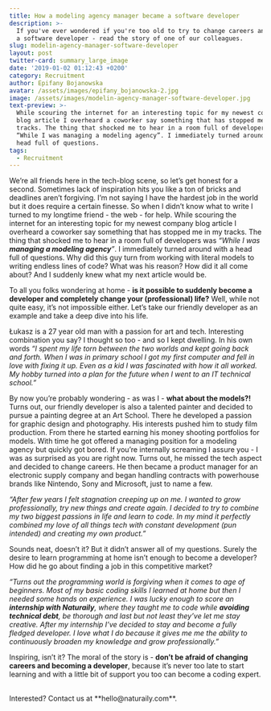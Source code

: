 ```yaml
---
title: How a modeling agency manager became a software developer
description: >-
  If you've ever wondered if you're too old to try to change careers and become
  a software developer - read the story of one of our colleagues.
slug: modelin-agency-manager-software-developer
layout: post
twitter-card: summary_large_image
date: '2019-01-02 01:12:43 +0200'
category: Recruitment
author: Epifany Bojanowska
avatar: /assets/images/epifany_bojanowska-2.jpg
image: /assets/images/modelin-agency-manager-software-developer.jpg
text-preview: >-
  While scouring the internet for an interesting topic for my newest company
  blog article I overheard a coworker say something that has stopped me in my
  tracks. The thing that shocked me to hear in a room full of developers was
  “While I was managing a modeling agency”. I immediately turned around with a
  head full of questions.
tags:
  - Recruitment
---
```

We’re all friends here in the tech-blog scene, so let’s get honest for a second. Sometimes lack of inspiration hits you like a ton of bricks and deadlines aren’t forgiving. I’m not saying I have the hardest job in the world but it does require a certain finesse. So when I didn’t know what to write I turned to my longtime friend - the web - for help. While scouring the internet for an interesting topic for my newest company blog article I overheard a coworker say something that has stopped me in my tracks. The thing that shocked me to hear in a room full of developers was *“While I was **managing a modeling agency**”*. I immediately turned around with a head full of questions. Why did this guy turn from working with literal models to writing endless lines of code? What was his reason? How did it all come about? And I suddenly knew what my next article would be.



To all you folks wondering at home - **is it possible to suddenly become a developer and completely change your (professional) life?** Well, while not quite easy, it’s not impossible either. Let’s take our friendly developer as an example and take a deep dive into his life. 



Łukasz is a 27 year old man with a passion for art and tech. Interesting combination you say? I thought so too - and so I kept dwelling. In his own words *“I spent my life torn between the two worlds and kept going back and forth. When I was in primary school I got my first computer and fell in love with fixing it up. Even as a kid I was fascinated with how it all worked. My hobby turned into a plan for the future when I went to an IT technical school.”*



By now you’re probably wondering - as was I - **what about the models?!** Turns out, our friendly developer is also a talented painter and decided to pursue a painting degree at an Art School. There he developed a passion for graphic design and photography. His interests pushed him to study film production. From there he started earning his money shooting portfolios for models. With time he got offered a managing position for a modeling agency but quickly got bored. If you’re internally screaming I assure you - I was as surprised as you are right now. Turns out, he missed the tech aspect and decided to change careers. He then became a product manager for an electronic supply company and began handling contracts with powerhouse brands like Nintendo, Sony and Microsoft, just to name a few. 



*“After few years I felt stagnation creeping up on me. I wanted to grow professionally, try new things and create again. I decided to try to combine my two biggest passions in life and learn to code. In my mind it perfectly combined my love of all things tech with constant development (pun intended) and creating my own product.”*



Sounds neat, doesn’t it? But it didn’t answer all of my questions. Surely the desire to learn programming at home isn’t enough to become a developer? How did he go about finding a job in this competitive market?



*“Turns out the programming world is forgiving when it comes to age of beginners. Most of my basic coding skills I learned at home but then I needed some hands on experience. I was lucky enough to score an **internship with Naturaily**, where they taught me to code while **avoiding technical debt**, be thorough and last but not least they’ve let me stay creative. After my internship I’ve decided to stay and become a fully fledged developer. I love what I do because it gives me me the ability to continuously broaden my knowledge and grow professionally.”*



Inspiring, isn’t it? The moral of the story is - **don’t be afraid of changing careers and becoming a developer**, because it’s never too late to start learning and with a little bit of support you too can become a coding expert. 


<br>
Interested? Contact us at **hello@naturaily.com**.
